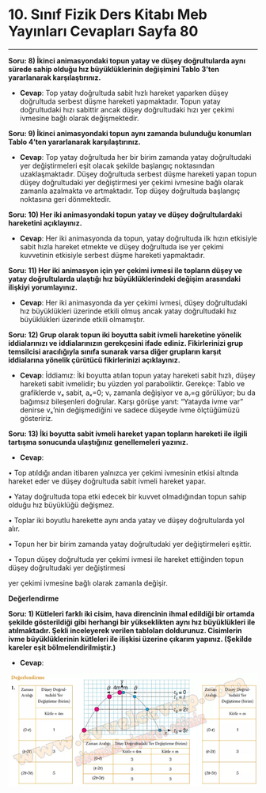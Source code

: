 # 10. Sınıf Fizik Ders Kitabı Meb Yayınları Cevapları Sayfa 80

---

**Soru: 8) İkinci animasyondaki topun yatay ve düşey doğrultularda aynı sürede sahip olduğu hız büyüklüklerinin değişimini Tablo 3’ten yararlanarak karşılaştırınız.**

-   **Cevap**: Top yatay doğrultuda sabit hızlı hareket yaparken düşey doğrultuda serbest düşme hareketi yapmaktadır. Topun yatay doğrultudaki hızı sabittir ancak düşey doğrultudaki hızı yer çekimi ivmesine bağlı olarak değişmektedir.

**Soru: 9) İkinci animasyondaki topun aynı zamanda bulunduğu konumları Tablo 4’ten yararlanarak karşılaştırınız.**

-   **Cevap**: Top yatay doğrultuda her bir birim zamanda yatay doğrultudaki yer değiştirmeleri eşit olacak şekilde başlangıç noktasından uzaklaşmaktadır. Düşey doğrultuda serbest düşme hareketi yapan topun düşey doğrultudaki yer değiştirmesi yer çekimi ivmesine bağlı olarak zamanla azalmakta ve artmaktadır. Top düşey doğrultuda başlangıç noktasına geri dönmektedir.

**Soru: 10) Her iki animasyondaki topun yatay ve düşey doğrultulardaki hareketini açıklayınız.**

-   **Cevap**: Her iki animasyonda da topun, yatay doğrultuda ilk hızın etkisiyle sabit hızla hareket etmekte ve düşey doğrultuda ise yer çekimi kuvvetinin etkisiyle serbest düşme hareketi yapmaktadır.

**Soru: 11) Her iki animasyon için yer çekimi ivmesi ile topların düşey ve yatay doğrultularda ulaştığı hız büyüklüklerindeki değişim arasındaki ilişkiyi yorumlayınız.**

-   **Cevap**: Her iki animasyonda da yer çekimi ivmesi, düşey doğrultudaki hız büyüklükleri üzerinde etkili olmuş ancak yatay doğrultudaki hız büyüklükleri üzerinde etkili olmamıştır.

**Soru: 12) Grup olarak topun iki boyutta sabit ivmeli hareketine yönelik iddialarınızı ve iddialarınızın gerekçesini ifade ediniz. Fikirlerinizi grup temsilcisi aracılığıyla sınıfa sunarak varsa diğer grupların karşıt iddialarına yönelik çürütücü fikirlerinizi açıklayınız.**

-   **Cevap**: İddiamız: İki boyutta atılan topun yatay hareketi sabit hızlı, düşey hareketi sabit ivmelidir; bu yüzden yol paraboliktir. Gerekçe: Tablo ve grafiklerde vₓ sabit, aₓ=0; vᵧ zamanla değişiyor ve aᵧ=g görülüyor; bu da bağımsız bileşenleri doğrular. Karşı görüşe yanıt: “Yatayda ivme var” denirse vₓ’nin değişmediğini ve sadece düşeyde ivme ölçtüğümüzü gösteririz.

**Soru: 13) İki boyutta sabit ivmeli hareket yapan topların hareketi ile ilgili tartışma sonucunda ulaştığınız genellemeleri yazınız.**

-   **Cevap**:

• Top atıldığı andan itibaren yalnızca yer çekimi ivmesinin etkisi altında hareket eder ve düşey doğrultuda sabit ivmeli hareket yapar.

 • Yatay doğrultuda topa etki edecek bir kuvvet olmadığından topun sahip olduğu hız büyüklüğü değişmez.

 • Toplar iki boyutlu harekette aynı anda yatay ve düşey doğrultularda yol alır.

 • Topun her bir birim zamanda yatay doğrultudaki yer değiştirmeleri eşittir.

 • Topun düşey doğrultuda yer çekimi ivmesi ile hareket ettiğinden topun düşey doğrultudaki yer değiştirmesi

 yer çekimi ivmesine bağlı olarak zamanla değişir.

**Değerlendirme**

**Soru: 1) Kütleleri farklı iki cisim, hava direncinin ihmal edildiği bir ortamda şekilde gösterildiği gibi herhangi bir yükseklikten aynı hız büyüklükleri ile atılmaktadır. Şekli inceleyerek verilen tabloları doldurunuz. Cisimlerin ivme büyüklüklerinin kütleleri ile ilişkisi üzerine çıkarım yapınız. (Şekilde kareler eşit bölmelendirilmiştir.)**

-   **Cevap**:

![Image 1](./image_1.webp)